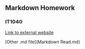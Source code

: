 ## Markdown Homework
### IT1040

[Link to external website](https://github.com/16schmittm/1040)

[Other .md file](Markdown Read.md)
